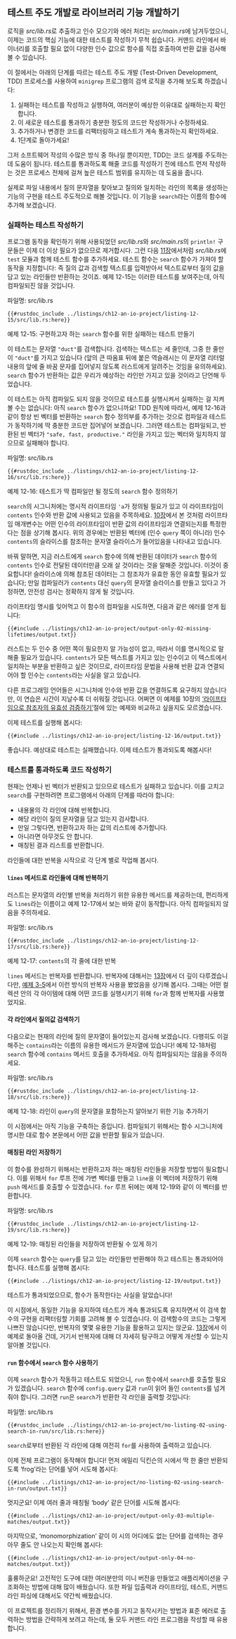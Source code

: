 ## 테스트 주도 개발로 라이브러리 기능 개발하기

로직을 *src/lib.rs*로 추출하고 인수 모으기와 에러 처리는
*src/main.rs*에 남겨두었으니, 이제는 코드의 핵심 기능에 대한
테스트를 작성하기 무척 쉽습니다. 커맨드 라인에서 바이너리를 호출할
필요 없이 다양한 인수 값으로 함수를 직접 호출하여 반환 값을
검사해 볼 수 있습니다.

이 절에서는 아래의 단계를 따르는 테스트 주도 개발 (Test-Driven Development, TDD)
프로세스를 사용하여 `minigrep` 프로그램의 검색 로직을 추가해 보도록 하겠습니다:

1. 실패하는 테스트를 작성하고 실행하여, 여러분이 예상한 이유대로 실패하는지
   확인합니다.
2. 이 새로운 테스트를 통과하기 충분한 정도의 코드만 작성하거나 수정하세요. 
3. 추가하거나 변경한 코드를 리팩터링하고 테스트가 계속 통과하는지
   확인하세요.
4. 1단계로 돌아가세요!

그저 소프트웨어 작성의 수많은 방식 중 하나일 뿐이지만, TDD는 코드 설계를 주도하는데
도움이 됩니다. 테스트를 통과하도록 해줄 코드를 작성하기 전에 테스트 먼저 작성하는
것은 프로세스 전체에 걸쳐 높은 테스트 범위를 유지하는 데 도움을 줍니다.

실제로 파일 내용에서 질의 문자열을 찾아보고 질의와 일치하는
라인의 목록을 생성하는 기능의 구현을 테스트 주도적으로
해볼 것입니다. 이 기능을 `search`라는 이름의 함수에
추가해 보겠습니다.

### 실패하는 테스트 작성하기

프로그램 동작을 확인하기 위해 사용되었던 *src/lib.rs*와 *src/main.rs*의
`println!` 구문들은 이제 더 이상 필요가 없으므로 제거합시다.
그런 다음 [11장][ch11-anatomy]<!-- ignore -->에서처럼 *src/lib.rs*에
`test` 모듈과 함께 테스트 함수를 추가하세요. 테스트 함수는 `search` 함수가
가져야 할 동작을 지정합니다: 즉 질의 값과 검색할 텍스트를 입력받아서
텍스트로부터 질의 값을 담고 있는 라인들만 반환하는 것이죠. 예제 12-15는
이러한 테스트를 보여주는데, 아직 컴파일되진 않을 것입니다.

<span class="filename">파일명: src/lib.rs</span>

```rust,ignore,does_not_compile
{{#rustdoc_include ../listings/ch12-an-io-project/listing-12-15/src/lib.rs:here}}
```

<span class="caption">예제 12-15: 구현하고자 하는 `search` 함수를 위한
실패하는 테스트 만들기</span>

이 테스트는 문자열 `"duct"`를 검색합니다. 검색하는 텍스트는 세 줄인데,
그중 한 줄만이 `"duct"`를 가지고 있습니다 (앞의 큰 따옴표 뒤에 붙은 역슬래시는
이 문자열 리터럴 내용의 앞에 줄 바꿈 문자를 집어넣지 않도록 러스트에게
알려주는 것임을 유의하세요). `search` 함수가 반환하는 값은 우리가 예상하는
라인만 가지고 있을 것이라고 단언해 두었습니다.

이 테스트는 아직 컴파일도 되지 않을 것이므로 테스트를 실행시켜서 실패하는
걸 지켜볼 수는 없습니다: 아직 `search` 함수가 없으니까요! TDD 원칙에 따라서,
예제 12-16과 같이 항상 빈 벡터를 반환하는 `search` 함수 정의부를
추가하는 것으로 컴파일과 테스트가 동작하기에 딱 충분한 코드만 집어넣어
보겠습니다. 그러면 테스트는 컴파일되고, 반환된 빈 벡터가 `"safe, fast,
productive."` 라인을 가지고 있는 벡터와 일치하지 않으므로 실패해야
합니다.

<span class="filename">파일명: src/lib.rs</span>

```rust,noplayground
{{#rustdoc_include ../listings/ch12-an-io-project/listing-12-16/src/lib.rs:here}}
```

<span class="caption">예제 12-16: 테스트가 딱 컴파일만 될 정도의
`search` 함수 정의하기</span>

`search`의 시그니처에는 명시적 라이프타임 `'a`가 정의될 필요가 있고
이 라이프타임이 `contents` 인수와 반환 값에 사용되고 있음을 주목하세요.
[10장][ch10-lifetimes]<!-- ignore -->에서 본 것처럼 라이프타임 매개변수는
어떤 인수의 라이프타임이 반환 값의 라이프타임과 연결되는지를 특정한다는
점을 상기해 봅시다. 위의 경우에는 반환된 벡터에 (인수 `query` 쪽이 아니라)
인수 `contents`의 슬라이스를 참조하는 문자열 슬라이스가 들어있음을
나타내고 있습니다.

바꿔 말하면, 지금 러스트에게 `search` 함수에 의해 반환된 데이터가
`search` 함수의 `contents` 인수로 전달된 데이터만큼 오래 살 것이라는
것을 말해준 것입니다. 이것이 중요합니다! 슬라이스에 의해 참조된 데이터는
그 참조자가 유효한 동안 유효할 필요가 있습니다; 만일 컴파일러가 `contents`
대신 `query`의 문자열 슬라이스를 만들고 있다고 가정하면, 안전성 검사는
정확하지 않게 될 것입니다.

라이프타임 명시를 잊어먹고 이 함수의 컴파일을 시도하면, 다음과
같은 에러를 얻게 됩니다:

```console
{{#include ../listings/ch12-an-io-project/output-only-02-missing-lifetimes/output.txt}}
```

러스트는 두 인수 중 어떤 쪽이 필요한지 알 가능성이 없고, 따라서 이를
명시적으로 말해줄 필요가 있습니다. `contents`가 모든 텍스트를 가지고 있는
인수이고 이 텍스트에서 일치하는 부분을 반환하고 싶은 것이므로,
라이프타임 문법을 사용해 반환 값과 연결되어야 할 인수는 `contents`라는
사실을 알고 있습니다.

다른 프로그래밍 언어들은 시그니처에 인수와 반환 값을 연결하도록
요구하지 않습니다만, 이 연습은 시간이 지날수록 더 쉬워질 것입니다.
어쩌면 이 예제를 10장의
[‘라이프타임으로 참조자의 유효성 검증하기’][validating-references-with-lifetimes]<!-- ignore -->절에
있는 예제와 비교하고 싶을지도 모르겠습니다.

이제 테스트를 실행해 봅시다:

```console
{{#include ../listings/ch12-an-io-project/listing-12-16/output.txt}}
```

좋습니다. 예상대로 테스트는 실패했습니다. 이제 테스트가 통과되도록 해봅시다!

### 테스트를 통과하도록 코드 작성하기

현재는 언제나 빈 벡터가 반환되고 있으므로 테스트가 실패하고 있습니다. 이를 고치고
`search`를 구현하려면 프로그램에서 아래의 단계를 따라야 합니다:

* 내용물의 각 라인에 대해 반복합니다.
* 해당 라인이 질의 문자열을 담고 있는지 검사합니다.
* 만일 그렇다면, 반환하고자 하는 값의 리스트에 추가합니다.
* 아니라면 아무것도 안 합니다.
* 매칭된 결과 리스트를 반환합니다.

라인들에 대한 반복을 시작으로 각 단계 별로 작업해 봅시다.

#### `lines` 메서드로 라인들에 대해 반복하기

러스트는 문자열의 라인별 반복을 처리하기 위한 유용한 메서드를 제공하는데,
편리하게도 `lines`라는 이름이고 예제 12-17에서 보는 바와 같이 동작합니다.
아직 컴파일되지 않음을 주의하세요.

<span class="filename">파일명: src/lib.rs</span>

```rust,ignore,does_not_compile
{{#rustdoc_include ../listings/ch12-an-io-project/listing-12-17/src/lib.rs:here}}
```

<span class="caption">예제 12-17: `contents`의 각 줄에 대한 반복
</span>

`lines` 메서드는 반복자를 반환합니다. 반복자에 대해서는 [13장][ch13-iterators]<!-- ignore -->에서
더 깊이 다루겠습니다만, [예제 3-5][ch3-iter]<!-- ignore -->에서
이런 방식의 반복자 사용을 봤었음을 상기해 봅시다. 그때는 어떤 컬렉션 안의 각
아이템에 대해 어떤 코드를 실행시키기 위해 `for`과 함께 반복자를 사용했었지요.

#### 각 라인에서 질의값 검색하기

다음으로는 현재의 라인에 질의 문자열이 들어있는지 검사해 보겠습니다.
다행히도 이걸 해주는 `contains`라는 이름의 유용한 메서드가 문자열에
있습니다! 예제 12-18처럼 `search` 함수에 `contains` 메서드 호출을
추가하세요. 아직 컴파일되지는 않음을 주의하세요.

<span class="filename">파일명: src/lib.rs</span>

```rust,ignore,does_not_compile
{{#rustdoc_include ../listings/ch12-an-io-project/listing-12-18/src/lib.rs:here}}
```

<span class="caption">예제 12-18: 라인이 `query`의 문자열을 포함하는지
알아보기 위한 기능 추가하기</span>

이 시점에서는 아직 기능을 구축하는 중입니다. 컴파일되기 위해서는
함수 시그니처에 명시한 대로 함수 본문에서 어떤 값을 반환할
필요가 있습니다.

#### 매칭된 라인 저장하기

이 함수를 완성하기 위해서는 반환하고자 하는 매칭된 라인들을 저장할 방법이
필요합니다. 이를 위해서 `for` 루프 전에 가변 벡터를 만들고 `line`을 이
벡터에 저장하기 위해 `push` 메서드를 호출할 수 있겠습니다. `for` 루프 뒤에는
예제 12-19와 같이 이 벡터를 반환합니다.

<span class="filename">파일명: src/lib.rs</span>

```rust,ignore
{{#rustdoc_include ../listings/ch12-an-io-project/listing-12-19/src/lib.rs:here}}
```

<span class="caption">예제 12-19: 매칭된 라인들을 저장하여 반환될 수
있게 하기</span>

이제 `search` 함수는 `query`를 담고 있는 라인들만 반환해야 하고
테스트는 통과되어야 합니다. 테스트를 실행해 봅시다:

```console
{{#include ../listings/ch12-an-io-project/listing-12-19/output.txt}}
```

테스트가 통과되었으므로, 함수가 동작한다는 사실을 알았습니다!

이 시점에서, 동일한 기능을 유지하여 테스트가 계속 통과되도록
유지하면서 이 검색 함수의 구현을 리팩터링할 기회를 고려해 볼
수 있겠습니다. 이 검색함수의 코드는 그렇게 나쁘진 않습니다만,
반복자의 몇몇 유용한 기능을 활용하고 있지는 않군요.
[13장][ch13-iterators]<!-- ignore -->에서 이 예제로 돌아올 건데, 거기서
반복자에 대해 더 자세히 탐구하고 어떻게 개선할 수 있는지 알아볼 것입니다.

#### `run` 함수에서 `search` 함수 사용하기

이제 `search` 함수가 작동하고 테스트도 되었으니, `run` 함수에서
`search`를 호출할 필요가 있겠습니다. `search` 함수에 `config.query` 값과
`run`이 읽어 들인 `contents`를 넘겨줘야 합니다. 그러면 `run`은
`search`가 반환한 각 라인을 출력할 것입니다:

<span class="filename">파일명: src/lib.rs</span>

```rust,ignore
{{#rustdoc_include ../listings/ch12-an-io-project/no-listing-02-using-search-in-run/src/lib.rs:here}}
```

`search`로부터 반환된 각 라인에 대해 여전히 `for`를 사용하여 출력하고 있습니다.

이제 전체 프로그램이 동작해야 합니다! 먼저 에밀리 딕킨슨의 시에서 딱 한 줄만
반환되도록 ‘frog’라는 단어를 넣어 시도해 봅시다:

```console
{{#include ../listings/ch12-an-io-project/no-listing-02-using-search-in-run/output.txt}}
```

멋지군요! 이제 여러 줄과 매칭될 ‘body’ 같은 단어를 시도해 봅시다:

```console
{{#include ../listings/ch12-an-io-project/output-only-03-multiple-matches/output.txt}}
```

마지막으로, ‘monomorphization’ 같이 이 시의 어디에도 없는 단어를 검색하는 경우
아무 줄도 안 나오는지 확인해 봅시다:

```console
{{#include ../listings/ch12-an-io-project/output-only-04-no-matches/output.txt}}
```

훌륭하군요! 고전적인 도구에 대한 여러분만의 미니 버전을 만들었고
애플리케이션을 구조화하는 방법에 대해 많이 배웠습니다. 또한 파일 입출력과
라이프타임, 테스트, 커맨드 라인 파싱에 대해서도 약간씩 배웠습니다.

이 프로젝트를 정리하기 위해서, 환경 변수를 가지고 동작시키는
방법과 표준 에러로 출력하는 방법을 간략하게 보려고 하는데, 둘 모두
커맨드 라인 프로그램을 작성할 때 유용합니다.

[validating-references-with-lifetimes]:
ch10-03-lifetime-syntax.html#validating-references-with-lifetimes
[ch11-anatomy]: ch11-01-writing-tests.html#the-anatomy-of-a-test-function
[ch10-lifetimes]: ch10-03-lifetime-syntax.html
[ch3-iter]: ch03-05-control-flow.html#looping-through-a-collection-with-for
[ch13-iterators]: ch13-02-iterators.html
